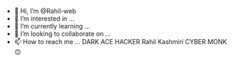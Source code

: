 - 👋 Hi, I’m @Rahil-web
- 👀 I’m interested in ...
- 🌱 I’m currently learning ...
- 💞️ I’m looking to collaborate on ...
- 📫 How to reach me ...
       DARK ACE HACKER
           Rahil Kashmiri
                CYBER MONK🙃

<!---
Rahil-web/Rahil-web is a ✨ special ✨ repository because its `README.md` (this file) appears on your GitHub profile.
You can click the Preview link to take a look at your changes.
--->
